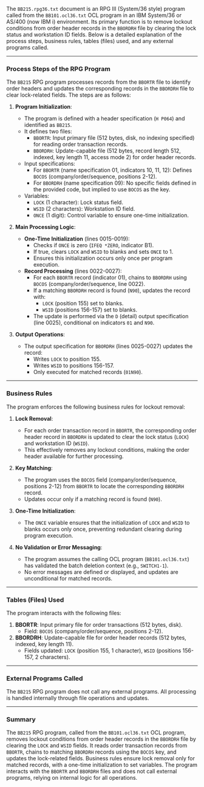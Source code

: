 The `BB215.rpg36.txt` document is an RPG III (System/36 style) program called from the `BB101.ocl36.txt` OCL program in an IBM System/36 or AS/400 (now IBM i) environment. Its primary function is to remove lockout conditions from order header records in the `BBORDRH` file by clearing the lock status and workstation ID fields. Below is a detailed explanation of the process steps, business rules, tables (files) used, and any external programs called.

---

### Process Steps of the RPG Program

The `BB215` RPG program processes records from the `BBORTR` file to identify order headers and updates the corresponding records in the `BBORDRH` file to clear lock-related fields. The steps are as follows:

1. **Program Initialization**:
   - The program is defined with a header specification (`H P064`) and identified as `BB215`.
   - It defines two files:
     - `BBORTR`: Input primary file (512 bytes, disk, no indexing specified) for reading order transaction records.
     - `BBORDRH`: Update-capable file (512 bytes, record length 512, indexed, key length 11, access mode 2) for order header records.
   - Input specifications:
     - For `BBORTR` (name specification 01, indicators 10, 11, 12): Defines `BOCOS` (company/order/sequence, positions 2-12).
     - For `BBORDRH` (name specification 09): No specific fields defined in the provided code, but implied to use `BOCOS` as the key.
   - Variables:
     - `LOCK` (1 character): Lock status field.
     - `WSID` (2 characters): Workstation ID field.
     - `ONCE` (1 digit): Control variable to ensure one-time initialization.

2. **Main Processing Logic**:
   - **One-Time Initialization** (lines 0015-0019):
     - Checks if `ONCE` is zero (`IFEQ *ZERO`, indicator B1).
     - If true, clears `LOCK` and `WSID` to blanks and sets `ONCE` to 1.
     - Ensures this initialization occurs only once per program execution.
   - **Record Processing** (lines 0022-0027):
     - For each `BBORTR` record (indicator 01), chains to `BBORDRH` using `BOCOS` (company/order/sequence, line 0022).
     - If a matching `BBORDRH` record is found (`N90`), updates the record with:
       - `LOCK` (position 155) set to blanks.
       - `WSID` (positions 156-157) set to blanks.
     - The update is performed via the `D` (detail) output specification (line 0025), conditional on indicators `01` and `N90`.

3. **Output Operations**:
   - The output specification for `BBORDRH` (lines 0025-0027) updates the record:
     - Writes `LOCK` to position 155.
     - Writes `WSID` to positions 156-157.
     - Only executed for matched records (`01N90`).

---

### Business Rules

The program enforces the following business rules for lockout removal:

1. **Lock Removal**:
   - For each order transaction record in `BBORTR`, the corresponding order header record in `BBORDRH` is updated to clear the lock status (`LOCK`) and workstation ID (`WSID`).
   - This effectively removes any lockout conditions, making the order header available for further processing.

2. **Key Matching**:
   - The program uses the `BOCOS` field (company/order/sequence, positions 2-12) from `BBORTR` to locate the corresponding `BBORDRH` record.
   - Updates occur only if a matching record is found (`N90`).

3. **One-Time Initialization**:
   - The `ONCE` variable ensures that the initialization of `LOCK` and `WSID` to blanks occurs only once, preventing redundant clearing during program execution.

4. **No Validation or Error Messaging**:
   - The program assumes the calling OCL program (`BB101.ocl36.txt`) has validated the batch deletion context (e.g., `SWITCH1-1`).
   - No error messages are defined or displayed, and updates are unconditional for matched records.

---

### Tables (Files) Used

The program interacts with the following files:

1. **BBORTR**: Input primary file for order transactions (512 bytes, disk).
   - Field: `BOCOS` (company/order/sequence, positions 2-12).
2. **BBORDRH**: Update-capable file for order header records (512 bytes, indexed, key length 11).
   - Fields updated: `LOCK` (position 155, 1 character), `WSID` (positions 156-157, 2 characters).

---

### External Programs Called

The `BB215` RPG program does not call any external programs. All processing is handled internally through file operations and updates.

---

### Summary

The `BB215` RPG program, called from the `BB101.ocl36.txt` OCL program, removes lockout conditions from order header records in the `BBORDRH` file by clearing the `LOCK` and `WSID` fields. It reads order transaction records from `BBORTR`, chains to matching `BBORDRH` records using the `BOCOS` key, and updates the lock-related fields. Business rules ensure lock removal only for matched records, with a one-time initialization to set variables. The program interacts with the `BBORTR` and `BBORDRH` files and does not call external programs, relying on internal logic for all operations.